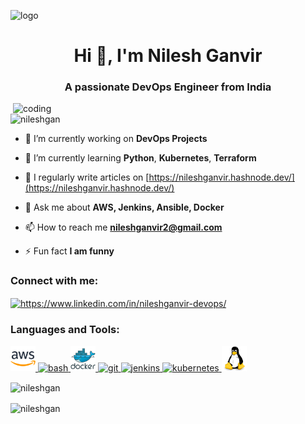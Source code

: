 ![logo](https://media.licdn.com/dms/image/D4D16AQEibkAw4YtOXA/profile-displaybackgroundimage-shrink_350_1400/0/1690911151720?e=1699488000&v=beta&t=3DYQorGaQY_YWFmZBm8tZnKOW9rPpFAK4lUHiNss1FI)

<h1 align="center">Hi 👋, I'm Nilesh Ganvir</h1>
<h3 align="center">A passionate DevOps Engineer from India</h3>

<img align="right" alt="coding" width="500" src="https://user-images.githubusercontent.com/55389276/140866485-8fb1c876-9a8f-4d6a-98dc-08c4981eaf70.gif">

<p align="left"> <img src="https://komarev.com/ghpvc/?username=nileshgan&label=Profile%20views&color=0e75b6&style=flat" alt="nileshgan" /> </p>

- 🔭 I’m currently working on **DevOps Projects**

- 🌱 I’m currently learning **Python**, **Kubernetes**, **Terraform**

- 📝 I regularly write articles on [https://nileshganvir.hashnode.dev/](https://nileshganvir.hashnode.dev/)

- 💬 Ask me about **AWS, Jenkins, Ansible, Docker**

- 📫 How to reach me **nileshganvir2@gmail.com**

- ⚡ Fun fact **I am funny**

<h3 align="left">Connect with me:</h3>
<p align="left">
<a href="https://linkedin.com/in/https://www.linkedin.com/in/nileshganvir-devops/" target="blank"><img align="center" src="https://raw.githubusercontent.com/rahuldkjain/github-profile-readme-generator/master/src/images/icons/Social/linked-in-alt.svg" alt="https://www.linkedin.com/in/nileshganvir-devops/" height="30" width="40" /></a>
</p>

<h3 align="left">Languages and Tools:</h3>
<p align="left"> <a href="https://aws.amazon.com" target="_blank" rel="noreferrer"> <img src="https://raw.githubusercontent.com/devicons/devicon/master/icons/amazonwebservices/amazonwebservices-original-wordmark.svg" alt="aws" width="40" height="40"/> </a> <a href="https://www.gnu.org/software/bash/" target="_blank" rel="noreferrer"> <img src="https://www.vectorlogo.zone/logos/gnu_bash/gnu_bash-icon.svg" alt="bash" width="40" height="40"/> </a> <a href="https://www.docker.com/" target="_blank" rel="noreferrer"> <img src="https://raw.githubusercontent.com/devicons/devicon/master/icons/docker/docker-original-wordmark.svg" alt="docker" width="40" height="40"/> </a> <a href="https://git-scm.com/" target="_blank" rel="noreferrer"> <img src="https://www.vectorlogo.zone/logos/git-scm/git-scm-icon.svg" alt="git" width="40" height="40"/> </a> <a href="https://www.jenkins.io" target="_blank" rel="noreferrer"> <img src="https://www.vectorlogo.zone/logos/jenkins/jenkins-icon.svg" alt="jenkins" width="40" height="40"/> </a> <a href="https://kubernetes.io" target="_blank" rel="noreferrer"> <img src="https://www.vectorlogo.zone/logos/kubernetes/kubernetes-icon.svg" alt="kubernetes" width="40" height="40"/> </a> <a href="https://www.linux.org/" target="_blank" rel="noreferrer"> <img src="https://raw.githubusercontent.com/devicons/devicon/master/icons/linux/linux-original.svg" alt="linux" width="40" height="40"/> </a> </p>

<p><img align="center" src="https://github-readme-stats.vercel.app/api/top-langs?username=nileshgan&show_icons=true&locale=en&layout=compact" alt="nileshgan" /></p>

<p><img align="center" src="https://github-readme-streak-stats.herokuapp.com/?user=nileshgan&" alt="nileshgan" /></p>

